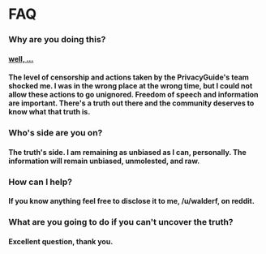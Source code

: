 # FAQ

### Why are you doing this?

#### [well, ...](https://youtu.be/u42x8yfD4I8)

#### The level of censorship and actions taken by the PrivacyGuide's team shocked me. I was in the wrong place at the wrong time, but I could not allow these actions to go unignored. Freedom of speech and information are important. There's a truth out there and the community deserves to know what that truth is.

### Who's side are you on?

#### The truth's side. I am remaining as unbiased as I can, personally. The information will remain unbiased, unmolested, and raw. 

### How can I help?

#### If you know anything feel free to disclose it to me, /u/walderf, on reddit. 

### What are you going to do if you can't uncover the truth? 

#### Excellent question, thank you.


